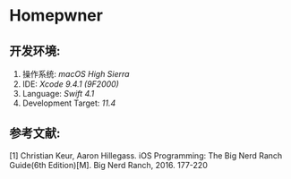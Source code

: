 # Homepwner

## 开发环境:

1. 操作系统: *macOS High Sierra*
2. IDE: *Xcode 9.4.1 (9F2000)*
3. Language: *Swift 4.1*
4. Development Target: *11.4*

## 参考文献:

[1] Christian Keur, Aaron Hillegass. iOS Programming: The Big Nerd Ranch Guide(6th Edition)[M]. Big Nerd Ranch, 2016. 177-220